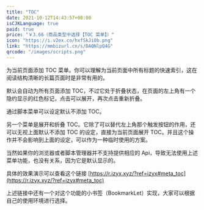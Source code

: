 ```yaml
---
title: "TOC"
date: 2021-10-12T14:43:57+08:00
isCJKLanguage: true
paid: true
price: "￥3.66（商品类型中选择【TOC 菜单】）"
icon: "https://i.v2ex.co/hxfSkJi0b.png"
link: "https://mmbizurl.cn/s/DAQNlpQ4G"
qrcode: "/images/scripts.png"
---
```


为当前页面添加 TOC 菜单。你可以理解为当前页面中所有标题的快速索引，这在阅读结构清晰的长篇页面时是非常有用的。

<!--more-->

默认会自动为所有页面添加 TOC，不过它处于折叠状态，在页面的左上角有一个隐约显示的红色标记，点击可以展开，再次点击重新折叠。

通过脚本菜单可以设定默认不添加 TOC。

另一个菜单是展开和折叠 TOC。它除了可以替代左上角那个触发按钮的作用，还可以无视上面默认不添加 TOC 的设定，直接为当前页面展开 TOC。并且这个操作并不会影响到上面的设定，可以作为一种临时使用的方案。

当然如果你的浏览器或者脚本管理器并不支持提供相应的 Api，导致无法使用上述菜单功能，也没有关系，因为它是默认显示的。

具体的效果演示可以查看这个链接 [https://r.izyx.xyz/?ref=izyx#meta_toc](https://r.izyx.xyz/?ref=izyx#meta_toc)

上述链接中还有一个对这个功能的小书签（BookmarkLet）实现，大家可以根据自己的使用环境进行选择。